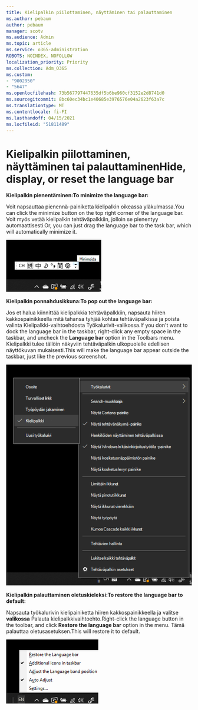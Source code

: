 ```yaml
---
title: Kielipalkin piilottaminen, näyttäminen tai palauttaminen
ms.author: pebaum
author: pebaum
manager: scotv
ms.audience: Admin
ms.topic: article
ms.service: o365-administration
ROBOTS: NOINDEX, NOFOLLOW
localization_priority: Priority
ms.collection: Adm_O365
ms.custom:
- "9002950"
- "5647"
ms.openlocfilehash: 73b567797447635df5b6be960cf3152e2d8741d0
ms.sourcegitcommit: 8bc60ec34bc1e40685e3976576e04a2623f63a7c
ms.translationtype: MT
ms.contentlocale: fi-FI
ms.lasthandoff: 04/15/2021
ms.locfileid: "51811489"
---
```

# <a name="hide-display-or-reset-the-language-bar"></a><span data-ttu-id="3ba88-102">Kielipalkin piilottaminen, näyttäminen tai palauttaminen</span><span class="sxs-lookup"><span data-stu-id="3ba88-102">Hide, display, or reset the language bar</span></span>

<span data-ttu-id="3ba88-103">**Kielipalkin pienentäminen:**</span><span class="sxs-lookup"><span data-stu-id="3ba88-103">**To minimize the language bar:**</span></span>

<span data-ttu-id="3ba88-104">Voit napsauttaa pienennä-painiketta kielipalkin oikeassa yläkulmassa.</span><span class="sxs-lookup"><span data-stu-id="3ba88-104">You can click the minimize button on the top right corner of the language bar.</span></span> <span data-ttu-id="3ba88-105">Voit myös vetää kielipalkin tehtäväpalkkiin, jolloin se pienentyy automaattisesti.</span><span class="sxs-lookup"><span data-stu-id="3ba88-105">Or, you can just drag the language bar to the task bar, which will automatically minimize it.</span></span>

![Kielipalkin pienentäminen](media/minimize-language-bar.png)

<span data-ttu-id="3ba88-107">**Kielipalkin ponnahdusikkuna:**</span><span class="sxs-lookup"><span data-stu-id="3ba88-107">**To pop out the language bar:**</span></span>

<span data-ttu-id="3ba88-108">Jos et halua kiinnittää kielipalkkia tehtäväpalkkiin, napsauta hiiren kakkospainikkeella mitä tahansa tyhjää  kohtaa tehtäväpalkissa ja poista valinta Kielipalkki-vaihtoehdosta Työkalurivit-valikossa.</span><span class="sxs-lookup"><span data-stu-id="3ba88-108">If you don't want to dock the language bar in the taskbar, right-click any empty space in the taskbar, and uncheck the **Language bar** option in the Toolbars menu.</span></span> <span data-ttu-id="3ba88-109">Kielipalkki tulee tällöin näkyviin tehtäväpalkin ulkopuolelle edellisen näyttökuvan mukaisesti.</span><span class="sxs-lookup"><span data-stu-id="3ba88-109">This will make the language bar appear outside the taskbar, just like the previous screenshot.</span></span>

![Ponnahduskielipalkki](media/pop-out-language-bar.png)

<span data-ttu-id="3ba88-111">**Kielipalkin palauttaminen oletuskieleksi:**</span><span class="sxs-lookup"><span data-stu-id="3ba88-111">**To restore the language bar to default:**</span></span>

<span data-ttu-id="3ba88-112">Napsauta työkalurivin kielipainiketta hiiren kakkospainikkeella ja valitse **valikossa** Palauta kielipalkkivaihtoehto.</span><span class="sxs-lookup"><span data-stu-id="3ba88-112">Right-click the language button in the toolbar, and click **Restore the language bar** option in the menu.</span></span> <span data-ttu-id="3ba88-113">Tämä palauttaa oletusasetuksen.</span><span class="sxs-lookup"><span data-stu-id="3ba88-113">This will restore it to default.</span></span>

![Kielipalkin palauttaminen](media/restore-language-bar.png)
